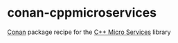 # conan-cppmicroservices
[Conan](https://conan.io/) package recipe for the [C++ Micro Services](http://cppmicroservices.org/) library
